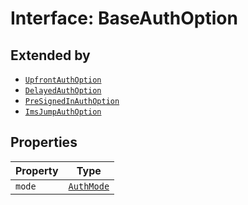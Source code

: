# Interface: BaseAuthOption

## Extended by

- [`UpfrontAuthOption`](upfront-auth-option/index.md)
- [`DelayedAuthOption`](delayed-auth-option/index.md)
- [`PreSignedInAuthOption`](pre-signed-in-auth-option/index.md)
- [`ImsJumpAuthOption`](ims-jump-auth-option/index.md)

## Properties

| Property | Type |
| ------ | ------ |
| `mode` | [`AuthMode`](../enumerations/auth-mode/index.md) |
